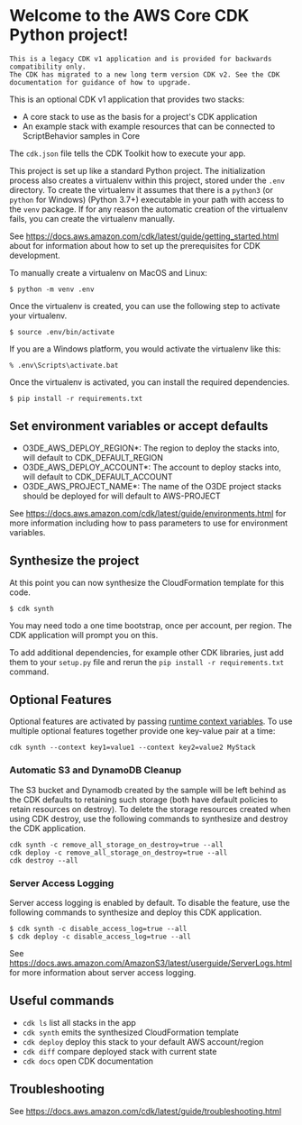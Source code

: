 # Welcome to the AWS Core CDK Python project!

```
This is a legacy CDK v1 application and is provided for backwards compatibility only. 
The CDK has migrated to a new long term version CDK v2. See the CDK documentation for guidance of how to upgrade.
```


This is an optional CDK v1 application that provides two stacks:

  * A core stack to use as the basis for a project's CDK application
  * An example stack with example resources that can be connected to ScriptBehavior samples in Core

The `cdk.json` file tells the CDK Toolkit how to execute your app.

This project is set up like a standard Python project.  The initialization
process also creates a virtualenv within this project, stored under the `.env`
directory.  To create the virtualenv it assumes that there is a `python3`
(or `python` for Windows) (Python 3.7+) executable in your path with access to the `venv`
package. If for any reason the automatic creation of the virtualenv fails,
you can create the virtualenv manually.

See https://docs.aws.amazon.com/cdk/latest/guide/getting_started.html about for information about how to set up
the prerequisites for CDK development.

To manually create a virtualenv on MacOS and Linux:

```
$ python -m venv .env
```

Once the virtualenv is created, you can use the following step to activate your virtualenv.

```
$ source .env/bin/activate
```

If you are a Windows platform, you would activate the virtualenv like this:

```
% .env\Scripts\activate.bat
```

Once the virtualenv is activated, you can install the required dependencies.

```
$ pip install -r requirements.txt
```

## Set environment variables or accept defaults

* O3DE_AWS_DEPLOY_REGION*: The region to deploy the stacks into, will default to CDK_DEFAULT_REGION
* O3DE_AWS_DEPLOY_ACCOUNT*: The account to deploy stacks into, will default to CDK_DEFAULT_ACCOUNT
* O3DE_AWS_PROJECT_NAME*: The name of the O3DE project stacks should be deployed for will default to AWS-PROJECT

See https://docs.aws.amazon.com/cdk/latest/guide/environments.html for more information including how to pass parameters
to use for environment variables.

## Synthesize the project
At this point you can now synthesize the CloudFormation template for this code.

```
$ cdk synth
```

You may need todo a one time bootstrap, once per account, per region. The CDK application will prompt you on this.

To add additional dependencies, for example other CDK libraries, just add
them to your `setup.py` file and rerun the `pip install -r requirements.txt`
command.

## Optional Features

Optional features are activated by passing [runtime context variables](https://docs.aws.amazon.com/cdk/latest/guide/context.html). To use multiple optional features together provide one key-value pair at a time:
```
cdk synth --context key1=value1 --context key2=value2 MyStack
```

### Automatic S3 and DynamoDB Cleanup
The S3 bucket and Dynamodb created by the sample will be left behind as the CDK defaults to retaining such storage (both have default policies to retain resources on destroy). To delete
the storage resources created when using CDK destroy, use the following commands to synthesize and destroy the CDK application.
```
cdk synth -c remove_all_storage_on_destroy=true --all
cdk deploy -c remove_all_storage_on_destroy=true --all
cdk destroy --all
```

### Server Access Logging
Server access logging is enabled by default. To disable the feature, use the following commands to synthesize and deploy this CDK application.

```
$ cdk synth -c disable_access_log=true --all
$ cdk deploy -c disable_access_log=true --all
```

See https://docs.aws.amazon.com/AmazonS3/latest/userguide/ServerLogs.html for more information about server access logging.

## Useful commands

 * `cdk ls`          list all stacks in the app
 * `cdk synth`       emits the synthesized CloudFormation template
 * `cdk deploy`      deploy this stack to your default AWS account/region
 * `cdk diff`        compare deployed stack with current state
 * `cdk docs`        open CDK documentation

## Troubleshooting

See https://docs.aws.amazon.com/cdk/latest/guide/troubleshooting.html
